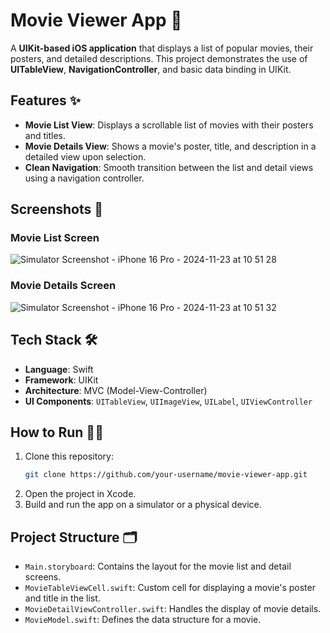 # Movie Viewer App 🎥  

A **UIKit-based iOS application** that displays a list of popular movies, their posters, and detailed descriptions. This project demonstrates the use of **UITableView**, **NavigationController**, and basic data binding in UIKit.

## Features ✨  
- **Movie List View**: Displays a scrollable list of movies with their posters and titles.  
- **Movie Details View**: Shows a movie's poster, title, and description in a detailed view upon selection.  
- **Clean Navigation**: Smooth transition between the list and detail views using a navigation controller.  

## Screenshots 📸  
### Movie List Screen  
![Simulator Screenshot - iPhone 16 Pro - 2024-11-23 at 10 51 28](https://github.com/user-attachments/assets/93e1c618-258d-42b9-847a-71b6ff3ffc91)


### Movie Details Screen  
![Simulator Screenshot - iPhone 16 Pro - 2024-11-23 at 10 51 32](https://github.com/user-attachments/assets/7f678d77-cdee-41c9-8125-d20a9b307a7b)


## Tech Stack 🛠️  
- **Language**: Swift  
- **Framework**: UIKit  
- **Architecture**: MVC (Model-View-Controller)  
- **UI Components**: `UITableView`, `UIImageView`, `UILabel`, `UIViewController`  

## How to Run 🏃‍♂️  
1. Clone this repository:  
   ```bash  
   git clone https://github.com/your-username/movie-viewer-app.git  
   ```  
2. Open the project in Xcode.  
3. Build and run the app on a simulator or a physical device.  

## Project Structure 🗂️  
- `Main.storyboard`: Contains the layout for the movie list and detail screens.  
- `MovieTableViewCell.swift`: Custom cell for displaying a movie's poster and title in the list.  
- `MovieDetailViewController.swift`: Handles the display of movie details.  
- `MovieModel.swift`: Defines the data structure for a movie.  

